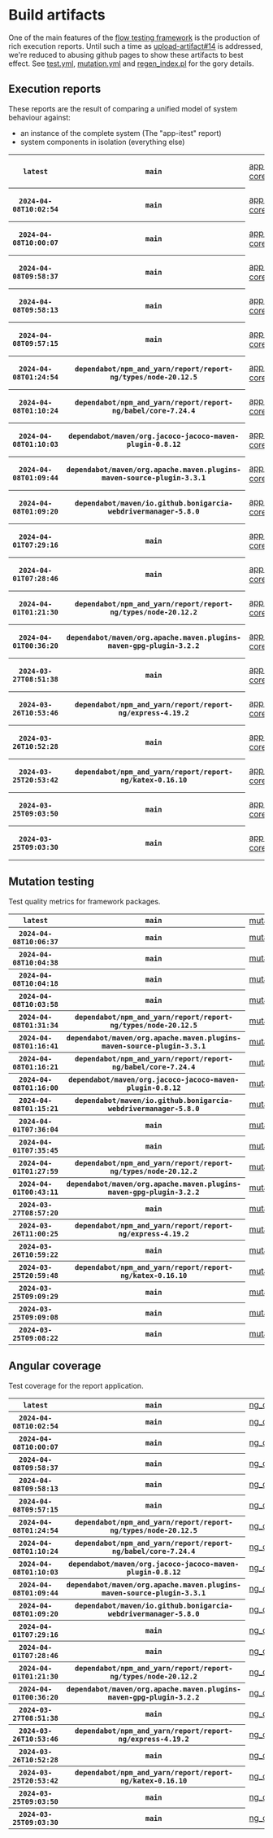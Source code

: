 # Build artifacts

One of the main features of the [flow testing framework](https://github.com/Mastercard/flow) is the production of rich execution reports.
Until such a time as [upload-artifact#14](https://github.com/actions/upload-artifact/issues/14) is addressed, we're reduced to abusing github pages to show these artifacts to best effect.
See [test.yml](https://github.com/Mastercard/flow/blob/main/.github/workflows/test.yml), [mutation.yml](https://github.com/Mastercard/flow/blob/main/.github/workflows/mutation.yml) and [regen_index.pl](https://github.com/Mastercard/flow/blob/pages/regen_index.pl) for the gory details.

## Execution reports

These reports are the result of comparing a unified model of system behaviour against:
 * an instance of the complete system (The "app-itest" report)
 * system components in isolation (everything else)

<!-- start:execution -->
<table>
	<tbody>
		<tr> <th><code>latest</code></th>
			 <th><code>main</code></th>
			<td><a href="execution/latest/app-core/target/mctf/latest/index.html">app-core</a></td>
			<td><a href="execution/latest/app-histogram/target/mctf/latest/index.html">app-histogram</a></td>
			<td><a href="execution/latest/app-itest/target/mctf/latest/index.html">app-itest</a></td>
			<td><a href="execution/latest/app-queue/target/mctf/latest/index.html">app-queue</a></td>
			<td><a href="execution/latest/app-store/target/mctf/latest/index.html">app-store</a></td>
			<td><a href="execution/latest/app-ui/target/mctf/latest/index.html">app-ui</a></td>
			<td><a href="execution/latest/app-web-ui/target/mctf/latest/index.html">app-web-ui</a></td>
		</tr>
		<tr> <th><code>2024-04-08T10:02:54</code></th>
			 <th><code>main</code></th>
			<td><a href="execution/1712570574/app-core/target/mctf/latest/index.html">app-core</a></td>
			<td><a href="execution/1712570574/app-histogram/target/mctf/latest/index.html">app-histogram</a></td>
			<td><a href="execution/1712570574/app-itest/target/mctf/latest/index.html">app-itest</a></td>
			<td><a href="execution/1712570574/app-queue/target/mctf/latest/index.html">app-queue</a></td>
			<td><a href="execution/1712570574/app-store/target/mctf/latest/index.html">app-store</a></td>
			<td><a href="execution/1712570574/app-ui/target/mctf/latest/index.html">app-ui</a></td>
			<td><a href="execution/1712570574/app-web-ui/target/mctf/latest/index.html">app-web-ui</a></td>
		</tr>
		<tr> <th><code>2024-04-08T10:00:07</code></th>
			 <th><code>main</code></th>
			<td><a href="execution/1712570407/app-core/target/mctf/latest/index.html">app-core</a></td>
			<td><a href="execution/1712570407/app-histogram/target/mctf/latest/index.html">app-histogram</a></td>
			<td><a href="execution/1712570407/app-itest/target/mctf/latest/index.html">app-itest</a></td>
			<td><a href="execution/1712570407/app-queue/target/mctf/latest/index.html">app-queue</a></td>
			<td><a href="execution/1712570407/app-store/target/mctf/latest/index.html">app-store</a></td>
			<td><a href="execution/1712570407/app-ui/target/mctf/latest/index.html">app-ui</a></td>
			<td><a href="execution/1712570407/app-web-ui/target/mctf/latest/index.html">app-web-ui</a></td>
		</tr>
		<tr> <th><code>2024-04-08T09:58:37</code></th>
			 <th><code>main</code></th>
			<td><a href="execution/1712570317/app-core/target/mctf/latest/index.html">app-core</a></td>
			<td><a href="execution/1712570317/app-histogram/target/mctf/latest/index.html">app-histogram</a></td>
			<td><a href="execution/1712570317/app-itest/target/mctf/latest/index.html">app-itest</a></td>
			<td><a href="execution/1712570317/app-queue/target/mctf/latest/index.html">app-queue</a></td>
			<td><a href="execution/1712570317/app-store/target/mctf/latest/index.html">app-store</a></td>
			<td><a href="execution/1712570317/app-ui/target/mctf/latest/index.html">app-ui</a></td>
			<td><a href="execution/1712570317/app-web-ui/target/mctf/latest/index.html">app-web-ui</a></td>
		</tr>
		<tr> <th><code>2024-04-08T09:58:13</code></th>
			 <th><code>main</code></th>
			<td><a href="execution/1712570293/app-core/target/mctf/latest/index.html">app-core</a></td>
			<td><a href="execution/1712570293/app-histogram/target/mctf/latest/index.html">app-histogram</a></td>
			<td><a href="execution/1712570293/app-itest/target/mctf/latest/index.html">app-itest</a></td>
			<td><a href="execution/1712570293/app-queue/target/mctf/latest/index.html">app-queue</a></td>
			<td><a href="execution/1712570293/app-store/target/mctf/latest/index.html">app-store</a></td>
			<td><a href="execution/1712570293/app-ui/target/mctf/latest/index.html">app-ui</a></td>
			<td><a href="execution/1712570293/app-web-ui/target/mctf/latest/index.html">app-web-ui</a></td>
		</tr>
		<tr> <th><code>2024-04-08T09:57:15</code></th>
			 <th><code>main</code></th>
			<td><a href="execution/1712570235/app-core/target/mctf/latest/index.html">app-core</a></td>
			<td><a href="execution/1712570235/app-histogram/target/mctf/latest/index.html">app-histogram</a></td>
			<td><a href="execution/1712570235/app-itest/target/mctf/latest/index.html">app-itest</a></td>
			<td><a href="execution/1712570235/app-queue/target/mctf/latest/index.html">app-queue</a></td>
			<td><a href="execution/1712570235/app-store/target/mctf/latest/index.html">app-store</a></td>
			<td><a href="execution/1712570235/app-ui/target/mctf/latest/index.html">app-ui</a></td>
			<td><a href="execution/1712570235/app-web-ui/target/mctf/latest/index.html">app-web-ui</a></td>
		</tr>
		<tr> <th><code>2024-04-08T01:24:54</code></th>
			 <th><code>dependabot/npm_and_yarn/report/report-ng/types/node-20.12.5</code></th>
			<td><a href="execution/1712539494/app-core/target/mctf/latest/index.html">app-core</a></td>
			<td><a href="execution/1712539494/app-histogram/target/mctf/latest/index.html">app-histogram</a></td>
			<td><a href="execution/1712539494/app-itest/target/mctf/latest/index.html">app-itest</a></td>
			<td><a href="execution/1712539494/app-queue/target/mctf/latest/index.html">app-queue</a></td>
			<td><a href="execution/1712539494/app-store/target/mctf/latest/index.html">app-store</a></td>
			<td><a href="execution/1712539494/app-ui/target/mctf/latest/index.html">app-ui</a></td>
			<td><a href="execution/1712539494/app-web-ui/target/mctf/latest/index.html">app-web-ui</a></td>
		</tr>
		<tr> <th><code>2024-04-08T01:10:24</code></th>
			 <th><code>dependabot/npm_and_yarn/report/report-ng/babel/core-7.24.4</code></th>
			<td><a href="execution/1712538624/app-core/target/mctf/latest/index.html">app-core</a></td>
			<td><a href="execution/1712538624/app-histogram/target/mctf/latest/index.html">app-histogram</a></td>
			<td><a href="execution/1712538624/app-itest/target/mctf/latest/index.html">app-itest</a></td>
			<td><a href="execution/1712538624/app-queue/target/mctf/latest/index.html">app-queue</a></td>
			<td><a href="execution/1712538624/app-store/target/mctf/latest/index.html">app-store</a></td>
			<td><a href="execution/1712538624/app-ui/target/mctf/latest/index.html">app-ui</a></td>
			<td><a href="execution/1712538624/app-web-ui/target/mctf/latest/index.html">app-web-ui</a></td>
		</tr>
		<tr> <th><code>2024-04-08T01:10:03</code></th>
			 <th><code>dependabot/maven/org.jacoco-jacoco-maven-plugin-0.8.12</code></th>
			<td><a href="execution/1712538603/app-core/target/mctf/latest/index.html">app-core</a></td>
			<td><a href="execution/1712538603/app-histogram/target/mctf/latest/index.html">app-histogram</a></td>
			<td><a href="execution/1712538603/app-itest/target/mctf/latest/index.html">app-itest</a></td>
			<td><a href="execution/1712538603/app-queue/target/mctf/latest/index.html">app-queue</a></td>
			<td><a href="execution/1712538603/app-store/target/mctf/latest/index.html">app-store</a></td>
			<td><a href="execution/1712538603/app-ui/target/mctf/latest/index.html">app-ui</a></td>
			<td><a href="execution/1712538603/app-web-ui/target/mctf/latest/index.html">app-web-ui</a></td>
		</tr>
		<tr> <th><code>2024-04-08T01:09:44</code></th>
			 <th><code>dependabot/maven/org.apache.maven.plugins-maven-source-plugin-3.3.1</code></th>
			<td><a href="execution/1712538584/app-core/target/mctf/latest/index.html">app-core</a></td>
			<td><a href="execution/1712538584/app-histogram/target/mctf/latest/index.html">app-histogram</a></td>
			<td><a href="execution/1712538584/app-itest/target/mctf/latest/index.html">app-itest</a></td>
			<td><a href="execution/1712538584/app-queue/target/mctf/latest/index.html">app-queue</a></td>
			<td><a href="execution/1712538584/app-store/target/mctf/latest/index.html">app-store</a></td>
			<td><a href="execution/1712538584/app-ui/target/mctf/latest/index.html">app-ui</a></td>
			<td><a href="execution/1712538584/app-web-ui/target/mctf/latest/index.html">app-web-ui</a></td>
		</tr>
		<tr> <th><code>2024-04-08T01:09:20</code></th>
			 <th><code>dependabot/maven/io.github.bonigarcia-webdrivermanager-5.8.0</code></th>
			<td><a href="execution/1712538560/app-core/target/mctf/latest/index.html">app-core</a></td>
			<td><a href="execution/1712538560/app-histogram/target/mctf/latest/index.html">app-histogram</a></td>
			<td><a href="execution/1712538560/app-itest/target/mctf/latest/index.html">app-itest</a></td>
			<td><a href="execution/1712538560/app-queue/target/mctf/latest/index.html">app-queue</a></td>
			<td><a href="execution/1712538560/app-store/target/mctf/latest/index.html">app-store</a></td>
			<td><a href="execution/1712538560/app-ui/target/mctf/latest/index.html">app-ui</a></td>
			<td><a href="execution/1712538560/app-web-ui/target/mctf/latest/index.html">app-web-ui</a></td>
		</tr>
		<tr> <th><code>2024-04-01T07:29:16</code></th>
			 <th><code>main</code></th>
			<td><a href="execution/1711956556/app-core/target/mctf/latest/index.html">app-core</a></td>
			<td><a href="execution/1711956556/app-histogram/target/mctf/latest/index.html">app-histogram</a></td>
			<td><a href="execution/1711956556/app-itest/target/mctf/latest/index.html">app-itest</a></td>
			<td><a href="execution/1711956556/app-queue/target/mctf/latest/index.html">app-queue</a></td>
			<td><a href="execution/1711956556/app-store/target/mctf/latest/index.html">app-store</a></td>
			<td><a href="execution/1711956556/app-ui/target/mctf/latest/index.html">app-ui</a></td>
			<td><a href="execution/1711956556/app-web-ui/target/mctf/latest/index.html">app-web-ui</a></td>
		</tr>
		<tr> <th><code>2024-04-01T07:28:46</code></th>
			 <th><code>main</code></th>
			<td><a href="execution/1711956526/app-core/target/mctf/latest/index.html">app-core</a></td>
			<td><a href="execution/1711956526/app-histogram/target/mctf/latest/index.html">app-histogram</a></td>
			<td><a href="execution/1711956526/app-itest/target/mctf/latest/index.html">app-itest</a></td>
			<td><a href="execution/1711956526/app-queue/target/mctf/latest/index.html">app-queue</a></td>
			<td><a href="execution/1711956526/app-store/target/mctf/latest/index.html">app-store</a></td>
			<td><a href="execution/1711956526/app-ui/target/mctf/latest/index.html">app-ui</a></td>
			<td><a href="execution/1711956526/app-web-ui/target/mctf/latest/index.html">app-web-ui</a></td>
		</tr>
		<tr> <th><code>2024-04-01T01:21:30</code></th>
			 <th><code>dependabot/npm_and_yarn/report/report-ng/types/node-20.12.2</code></th>
			<td><a href="execution/1711934490/app-core/target/mctf/latest/index.html">app-core</a></td>
			<td><a href="execution/1711934490/app-histogram/target/mctf/latest/index.html">app-histogram</a></td>
			<td><a href="execution/1711934490/app-itest/target/mctf/latest/index.html">app-itest</a></td>
			<td><a href="execution/1711934490/app-queue/target/mctf/latest/index.html">app-queue</a></td>
			<td><a href="execution/1711934490/app-store/target/mctf/latest/index.html">app-store</a></td>
			<td><a href="execution/1711934490/app-ui/target/mctf/latest/index.html">app-ui</a></td>
			<td><a href="execution/1711934490/app-web-ui/target/mctf/latest/index.html">app-web-ui</a></td>
		</tr>
		<tr> <th><code>2024-04-01T00:36:20</code></th>
			 <th><code>dependabot/maven/org.apache.maven.plugins-maven-gpg-plugin-3.2.2</code></th>
			<td><a href="execution/1711931780/app-core/target/mctf/latest/index.html">app-core</a></td>
			<td><a href="execution/1711931780/app-histogram/target/mctf/latest/index.html">app-histogram</a></td>
			<td><a href="execution/1711931780/app-itest/target/mctf/latest/index.html">app-itest</a></td>
			<td><a href="execution/1711931780/app-queue/target/mctf/latest/index.html">app-queue</a></td>
			<td><a href="execution/1711931780/app-store/target/mctf/latest/index.html">app-store</a></td>
			<td><a href="execution/1711931780/app-ui/target/mctf/latest/index.html">app-ui</a></td>
			<td><a href="execution/1711931780/app-web-ui/target/mctf/latest/index.html">app-web-ui</a></td>
		</tr>
		<tr> <th><code>2024-03-27T08:51:38</code></th>
			 <th><code>main</code></th>
			<td><a href="execution/1711529498/app-core/target/mctf/latest/index.html">app-core</a></td>
			<td><a href="execution/1711529498/app-histogram/target/mctf/latest/index.html">app-histogram</a></td>
			<td><a href="execution/1711529498/app-itest/target/mctf/latest/index.html">app-itest</a></td>
			<td><a href="execution/1711529498/app-queue/target/mctf/latest/index.html">app-queue</a></td>
			<td><a href="execution/1711529498/app-store/target/mctf/latest/index.html">app-store</a></td>
			<td><a href="execution/1711529498/app-ui/target/mctf/latest/index.html">app-ui</a></td>
			<td><a href="execution/1711529498/app-web-ui/target/mctf/latest/index.html">app-web-ui</a></td>
		</tr>
		<tr> <th><code>2024-03-26T10:53:46</code></th>
			 <th><code>dependabot/npm_and_yarn/report/report-ng/express-4.19.2</code></th>
			<td><a href="execution/1711450426/app-core/target/mctf/latest/index.html">app-core</a></td>
			<td><a href="execution/1711450426/app-histogram/target/mctf/latest/index.html">app-histogram</a></td>
			<td><a href="execution/1711450426/app-itest/target/mctf/latest/index.html">app-itest</a></td>
			<td><a href="execution/1711450426/app-queue/target/mctf/latest/index.html">app-queue</a></td>
			<td><a href="execution/1711450426/app-store/target/mctf/latest/index.html">app-store</a></td>
			<td><a href="execution/1711450426/app-ui/target/mctf/latest/index.html">app-ui</a></td>
			<td><a href="execution/1711450426/app-web-ui/target/mctf/latest/index.html">app-web-ui</a></td>
		</tr>
		<tr> <th><code>2024-03-26T10:52:28</code></th>
			 <th><code>main</code></th>
			<td><a href="execution/1711450348/app-core/target/mctf/latest/index.html">app-core</a></td>
			<td><a href="execution/1711450348/app-histogram/target/mctf/latest/index.html">app-histogram</a></td>
			<td><a href="execution/1711450348/app-itest/target/mctf/latest/index.html">app-itest</a></td>
			<td><a href="execution/1711450348/app-queue/target/mctf/latest/index.html">app-queue</a></td>
			<td><a href="execution/1711450348/app-store/target/mctf/latest/index.html">app-store</a></td>
			<td><a href="execution/1711450348/app-ui/target/mctf/latest/index.html">app-ui</a></td>
			<td><a href="execution/1711450348/app-web-ui/target/mctf/latest/index.html">app-web-ui</a></td>
		</tr>
		<tr> <th><code>2024-03-25T20:53:42</code></th>
			 <th><code>dependabot/npm_and_yarn/report/report-ng/katex-0.16.10</code></th>
			<td><a href="execution/1711400022/app-core/target/mctf/latest/index.html">app-core</a></td>
			<td><a href="execution/1711400022/app-histogram/target/mctf/latest/index.html">app-histogram</a></td>
			<td><a href="execution/1711400022/app-itest/target/mctf/latest/index.html">app-itest</a></td>
			<td><a href="execution/1711400022/app-queue/target/mctf/latest/index.html">app-queue</a></td>
			<td><a href="execution/1711400022/app-store/target/mctf/latest/index.html">app-store</a></td>
			<td><a href="execution/1711400022/app-ui/target/mctf/latest/index.html">app-ui</a></td>
			<td><a href="execution/1711400022/app-web-ui/target/mctf/latest/index.html">app-web-ui</a></td>
		</tr>
		<tr> <th><code>2024-03-25T09:03:50</code></th>
			 <th><code>main</code></th>
			<td><a href="execution/1711357430/app-core/target/mctf/latest/index.html">app-core</a></td>
			<td><a href="execution/1711357430/app-histogram/target/mctf/latest/index.html">app-histogram</a></td>
			<td><a href="execution/1711357430/app-itest/target/mctf/latest/index.html">app-itest</a></td>
			<td><a href="execution/1711357430/app-queue/target/mctf/latest/index.html">app-queue</a></td>
			<td><a href="execution/1711357430/app-store/target/mctf/latest/index.html">app-store</a></td>
			<td><a href="execution/1711357430/app-ui/target/mctf/latest/index.html">app-ui</a></td>
			<td><a href="execution/1711357430/app-web-ui/target/mctf/latest/index.html">app-web-ui</a></td>
		</tr>
		<tr> <th><code>2024-03-25T09:03:30</code></th>
			 <th><code>main</code></th>
			<td><a href="execution/1711357410/app-core/target/mctf/latest/index.html">app-core</a></td>
			<td><a href="execution/1711357410/app-histogram/target/mctf/latest/index.html">app-histogram</a></td>
			<td><a href="execution/1711357410/app-itest/target/mctf/latest/index.html">app-itest</a></td>
			<td><a href="execution/1711357410/app-queue/target/mctf/latest/index.html">app-queue</a></td>
			<td><a href="execution/1711357410/app-store/target/mctf/latest/index.html">app-store</a></td>
			<td><a href="execution/1711357410/app-ui/target/mctf/latest/index.html">app-ui</a></td>
			<td><a href="execution/1711357410/app-web-ui/target/mctf/latest/index.html">app-web-ui</a></td>
		</tr>
	</tbody>
</table>
<!-- end:execution -->

## Mutation testing

Test quality metrics for framework packages.

<!-- start:mutation -->
<table>
	<tbody>
		<tr> <th><code>latest</code></th>
			 <th><code>main</code></th>
			<td><a href="mutation/latest/mutation_report/index.html">mutation</a></td>
		</tr>
		<tr> <th><code>2024-04-08T10:06:37</code></th>
			 <th><code>main</code></th>
			<td><a href="mutation/1712570797/mutation_report/index.html">mutation</a></td>
		</tr>
		<tr> <th><code>2024-04-08T10:04:38</code></th>
			 <th><code>main</code></th>
			<td><a href="mutation/1712570678/mutation_report/index.html">mutation</a></td>
		</tr>
		<tr> <th><code>2024-04-08T10:04:18</code></th>
			 <th><code>main</code></th>
			<td><a href="mutation/1712570658/mutation_report/index.html">mutation</a></td>
		</tr>
		<tr> <th><code>2024-04-08T10:03:58</code></th>
			 <th><code>main</code></th>
			<td><a href="mutation/1712570638/mutation_report/index.html">mutation</a></td>
		</tr>
		<tr> <th><code>2024-04-08T01:31:34</code></th>
			 <th><code>dependabot/npm_and_yarn/report/report-ng/types/node-20.12.5</code></th>
			<td><a href="mutation/1712539894/mutation_report/index.html">mutation</a></td>
		</tr>
		<tr> <th><code>2024-04-08T01:16:41</code></th>
			 <th><code>dependabot/maven/org.apache.maven.plugins-maven-source-plugin-3.3.1</code></th>
			<td><a href="mutation/1712539001/mutation_report/index.html">mutation</a></td>
		</tr>
		<tr> <th><code>2024-04-08T01:16:21</code></th>
			 <th><code>dependabot/npm_and_yarn/report/report-ng/babel/core-7.24.4</code></th>
			<td><a href="mutation/1712538981/mutation_report/index.html">mutation</a></td>
		</tr>
		<tr> <th><code>2024-04-08T01:16:00</code></th>
			 <th><code>dependabot/maven/org.jacoco-jacoco-maven-plugin-0.8.12</code></th>
			<td><a href="mutation/1712538960/mutation_report/index.html">mutation</a></td>
		</tr>
		<tr> <th><code>2024-04-08T01:15:21</code></th>
			 <th><code>dependabot/maven/io.github.bonigarcia-webdrivermanager-5.8.0</code></th>
			<td><a href="mutation/1712538921/mutation_report/index.html">mutation</a></td>
		</tr>
		<tr> <th><code>2024-04-01T07:36:04</code></th>
			 <th><code>main</code></th>
			<td><a href="mutation/1711956964/mutation_report/index.html">mutation</a></td>
		</tr>
		<tr> <th><code>2024-04-01T07:35:45</code></th>
			 <th><code>main</code></th>
			<td><a href="mutation/1711956945/mutation_report/index.html">mutation</a></td>
		</tr>
		<tr> <th><code>2024-04-01T01:27:59</code></th>
			 <th><code>dependabot/npm_and_yarn/report/report-ng/types/node-20.12.2</code></th>
			<td><a href="mutation/1711934879/mutation_report/index.html">mutation</a></td>
		</tr>
		<tr> <th><code>2024-04-01T00:43:11</code></th>
			 <th><code>dependabot/maven/org.apache.maven.plugins-maven-gpg-plugin-3.2.2</code></th>
			<td><a href="mutation/1711932191/mutation_report/index.html">mutation</a></td>
		</tr>
		<tr> <th><code>2024-03-27T08:57:20</code></th>
			 <th><code>main</code></th>
			<td><a href="mutation/1711529840/mutation_report/index.html">mutation</a></td>
		</tr>
		<tr> <th><code>2024-03-26T11:00:25</code></th>
			 <th><code>dependabot/npm_and_yarn/report/report-ng/express-4.19.2</code></th>
			<td><a href="mutation/1711450825/mutation_report/index.html">mutation</a></td>
		</tr>
		<tr> <th><code>2024-03-26T10:59:22</code></th>
			 <th><code>main</code></th>
			<td><a href="mutation/1711450762/mutation_report/index.html">mutation</a></td>
		</tr>
		<tr> <th><code>2024-03-25T20:59:48</code></th>
			 <th><code>dependabot/npm_and_yarn/report/report-ng/katex-0.16.10</code></th>
			<td><a href="mutation/1711400388/mutation_report/index.html">mutation</a></td>
		</tr>
		<tr> <th><code>2024-03-25T09:09:29</code></th>
			 <th><code>main</code></th>
			<td><a href="mutation/1711357769/mutation_report/index.html">mutation</a></td>
		</tr>
		<tr> <th><code>2024-03-25T09:09:08</code></th>
			 <th><code>main</code></th>
			<td><a href="mutation/1711357748/mutation_report/index.html">mutation</a></td>
		</tr>
		<tr> <th><code>2024-03-25T09:08:22</code></th>
			 <th><code>main</code></th>
			<td><a href="mutation/1711357702/mutation_report/index.html">mutation</a></td>
		</tr>
	</tbody>
</table>
<!-- end:mutation -->

## Angular coverage

Test coverage for the report application.

<!-- start:ng_coverage -->
<table>
	<tbody>
		<tr> <th><code>latest</code></th>
			 <th><code>main</code></th>
			<td><a href="ng_coverage/latest/report/index.html">ng_coverage</a></td>
		</tr>
		<tr> <th><code>2024-04-08T10:02:54</code></th>
			 <th><code>main</code></th>
			<td><a href="ng_coverage/1712570574/report/index.html">ng_coverage</a></td>
		</tr>
		<tr> <th><code>2024-04-08T10:00:07</code></th>
			 <th><code>main</code></th>
			<td><a href="ng_coverage/1712570407/report/index.html">ng_coverage</a></td>
		</tr>
		<tr> <th><code>2024-04-08T09:58:37</code></th>
			 <th><code>main</code></th>
			<td><a href="ng_coverage/1712570317/report/index.html">ng_coverage</a></td>
		</tr>
		<tr> <th><code>2024-04-08T09:58:13</code></th>
			 <th><code>main</code></th>
			<td><a href="ng_coverage/1712570293/report/index.html">ng_coverage</a></td>
		</tr>
		<tr> <th><code>2024-04-08T09:57:15</code></th>
			 <th><code>main</code></th>
			<td><a href="ng_coverage/1712570235/report/index.html">ng_coverage</a></td>
		</tr>
		<tr> <th><code>2024-04-08T01:24:54</code></th>
			 <th><code>dependabot/npm_and_yarn/report/report-ng/types/node-20.12.5</code></th>
			<td><a href="ng_coverage/1712539494/report/index.html">ng_coverage</a></td>
		</tr>
		<tr> <th><code>2024-04-08T01:10:24</code></th>
			 <th><code>dependabot/npm_and_yarn/report/report-ng/babel/core-7.24.4</code></th>
			<td><a href="ng_coverage/1712538624/report/index.html">ng_coverage</a></td>
		</tr>
		<tr> <th><code>2024-04-08T01:10:03</code></th>
			 <th><code>dependabot/maven/org.jacoco-jacoco-maven-plugin-0.8.12</code></th>
			<td><a href="ng_coverage/1712538603/report/index.html">ng_coverage</a></td>
		</tr>
		<tr> <th><code>2024-04-08T01:09:44</code></th>
			 <th><code>dependabot/maven/org.apache.maven.plugins-maven-source-plugin-3.3.1</code></th>
			<td><a href="ng_coverage/1712538584/report/index.html">ng_coverage</a></td>
		</tr>
		<tr> <th><code>2024-04-08T01:09:20</code></th>
			 <th><code>dependabot/maven/io.github.bonigarcia-webdrivermanager-5.8.0</code></th>
			<td><a href="ng_coverage/1712538560/report/index.html">ng_coverage</a></td>
		</tr>
		<tr> <th><code>2024-04-01T07:29:16</code></th>
			 <th><code>main</code></th>
			<td><a href="ng_coverage/1711956556/report/index.html">ng_coverage</a></td>
		</tr>
		<tr> <th><code>2024-04-01T07:28:46</code></th>
			 <th><code>main</code></th>
			<td><a href="ng_coverage/1711956526/report/index.html">ng_coverage</a></td>
		</tr>
		<tr> <th><code>2024-04-01T01:21:30</code></th>
			 <th><code>dependabot/npm_and_yarn/report/report-ng/types/node-20.12.2</code></th>
			<td><a href="ng_coverage/1711934490/report/index.html">ng_coverage</a></td>
		</tr>
		<tr> <th><code>2024-04-01T00:36:20</code></th>
			 <th><code>dependabot/maven/org.apache.maven.plugins-maven-gpg-plugin-3.2.2</code></th>
			<td><a href="ng_coverage/1711931780/report/index.html">ng_coverage</a></td>
		</tr>
		<tr> <th><code>2024-03-27T08:51:38</code></th>
			 <th><code>main</code></th>
			<td><a href="ng_coverage/1711529498/report/index.html">ng_coverage</a></td>
		</tr>
		<tr> <th><code>2024-03-26T10:53:46</code></th>
			 <th><code>dependabot/npm_and_yarn/report/report-ng/express-4.19.2</code></th>
			<td><a href="ng_coverage/1711450426/report/index.html">ng_coverage</a></td>
		</tr>
		<tr> <th><code>2024-03-26T10:52:28</code></th>
			 <th><code>main</code></th>
			<td><a href="ng_coverage/1711450348/report/index.html">ng_coverage</a></td>
		</tr>
		<tr> <th><code>2024-03-25T20:53:42</code></th>
			 <th><code>dependabot/npm_and_yarn/report/report-ng/katex-0.16.10</code></th>
			<td><a href="ng_coverage/1711400022/report/index.html">ng_coverage</a></td>
		</tr>
		<tr> <th><code>2024-03-25T09:03:50</code></th>
			 <th><code>main</code></th>
			<td><a href="ng_coverage/1711357430/report/index.html">ng_coverage</a></td>
		</tr>
		<tr> <th><code>2024-03-25T09:03:30</code></th>
			 <th><code>main</code></th>
			<td><a href="ng_coverage/1711357410/report/index.html">ng_coverage</a></td>
		</tr>
	</tbody>
</table>
<!-- end:ng_coverage -->